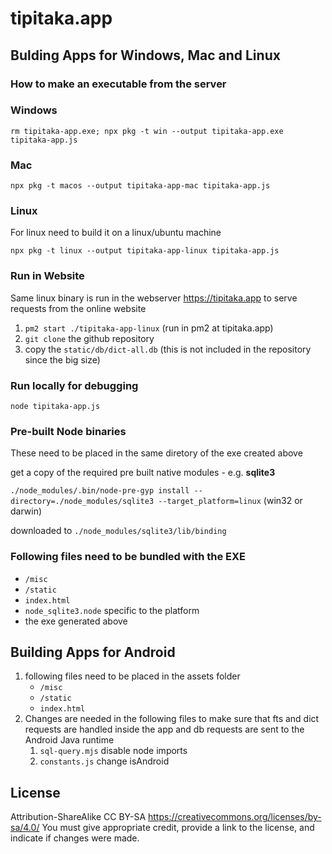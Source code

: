# tipitaka.app

## Bulding Apps for Windows, Mac and Linux
### How to make an executable from the server

### Windows
`rm tipitaka-app.exe; npx pkg -t win --output tipitaka-app.exe tipitaka-app.js`

### Mac
`npx pkg -t macos --output tipitaka-app-mac tipitaka-app.js`

### Linux
For linux need to build it on a linux/ubuntu machine

`npx pkg -t linux --output tipitaka-app-linux tipitaka-app.js`

### Run in Website
Same linux binary is run in the webserver https://tipitaka.app to serve requests from the online website

1. `pm2 start ./tipitaka-app-linux` (run in pm2 at tipitaka.app)
2. `git clone` the github repository
3. copy the `static/db/dict-all.db` (this is not included in the repository since the big size)

### Run locally for debugging
`node tipitaka-app.js`

### Pre-built Node binaries
These need to be placed in the same diretory of the exe created above

get a copy of the required pre built native modules - e.g. **sqlite3**

`./node_modules/.bin/node-pre-gyp install --directory=./node_modules/sqlite3 --target_platform=linux` (win32 or darwin)

downloaded to `./node_modules/sqlite3/lib/binding`


### Following files need to be bundled with the EXE
* `/misc`
* `/static`
* `index.html`
* `node_sqlite3.node` specific to the platform
* the exe generated above

## Building Apps for Android
1. following files need to be placed in the assets folder
   * `/misc`
   * `/static`
   * `index.html`
2. Changes are needed in the following files to make sure that fts and dict requests are handled inside the app and db requests are sent to the Android Java runtime
   1. `sql-query.mjs` disable node imports
   2. `constants.js` change isAndroid
   
 ## License 
Attribution-ShareAlike CC BY-SA https://creativecommons.org/licenses/by-sa/4.0/
You must give appropriate credit, provide a link to the license, and indicate if changes were made.
